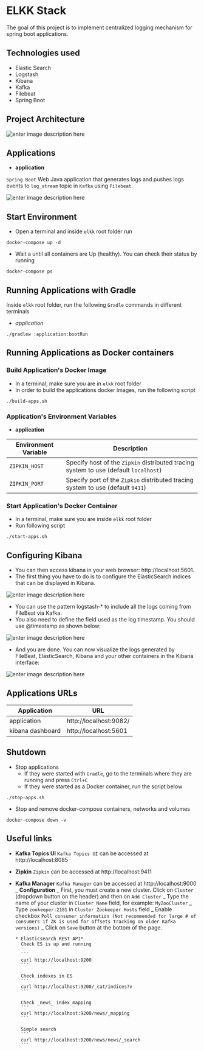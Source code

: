# ELKK Stack

The goal of this project is to implement centralized logging mechanism for spring boot applications.

## Technologies used

- Elastic Search
- Logstash
- Kibana
- Kafka
- Filebeat
- Spring Boot

## Project Architecture

![enter image description here](./images/full_ecosystem.png)

## Applications

- **application**

`Spring Boot` Web Java application that generates logs and pushes logs events to `log_stream` topic in `Kafka` using `Filebeat`.

![enter image description here](https://raw.githubusercontent.com/AbhiJD9602/elkk/master/images/diagram.png)

## Start Environment

- Open a terminal and inside `elkk` root folder run

```
docker-compose up -d
```

- Wait a until all containers are Up (healthy). You can check their status by running

```
docker-compose ps
```

## Running Applications with Gradle

Inside `elkk` root folder, run the following `Gradle` commands in different terminals

- _application_

```
./gradlew :application:bootRun
```

## Running Applications as Docker containers

### Build Application's Docker Image

- In a terminal, make sure you are in `elkk` root folder
- In order to build the applications docker images, run the following script

```
./build-apps.sh
```

### Application's Environment Variables

- **application**

| Environment Variable | Description                                                                          |
| -------------------- | ------------------------------------------------------------------------------------ |
| `ZIPKIN_HOST`        | Specify host of the `Zipkin` distributed tracing system to use (default `localhost`) |
| `ZIPKIN_PORT`        | Specify port of the `Zipkin` distributed tracing system to use (default `9411`)      |

### Start Application's Docker Container

- In a terminal, make sure you are inside `elkk` root folder
- Run following script

```
./start-apps.sh
```

## Configuring Kibana

- You can then access kibana in your web browser: http://localhost:5601.
- The first thing you have to do is to configure the ElasticSearch indices that can be displayed in Kibana.

![enter image description here](./images/kibana_One.png)

- You can use the pattern logstash-\* to include all the logs coming from FileBeat via Kafka.
- You also need to define the field used as the log timestamp. You should use @timestamp as shown below:

![enter image description here](./images/kibana_Two.png)

- And you are done. You can now visualize the logs generated by FileBeat, ElasticSearch, Kibana and your other containers in the Kibana interface:

![enter image description here](./images/kibana_Three.png)

## Applications URLs

| Application      | URL                    |
| ---------------- | ---------------------- |
| application      | http://localhost:9082/ |
| kibana dashboard | http://localhost:5601  |

## Shutdown

- Stop applications
  - If they were started with `Gradle`, go to the terminals where they are running and press `Ctrl+C`
  - If they were started as a Docker container, run the script below

```
./stop-apps.sh
```

- Stop and remove docker-compose containers, networks and volumes

```
docker-compose down -v
```

## Useful links

- **Kafka Topics UI**
  `Kafka Topics UI` can be accessed at http://localhost:8085

- **Zipkin**
  `Zipkin` can be accessed at http://localhost:9411

- **Kafka Manager**
  `Kafka Manager` can be accessed at http://localhost:9000
  _ **Configuration**
  _ First, you must create a new cluster. Click on `Cluster` (dropdown button on the header) and then on `Add Cluster`
  _ Type the name of your cluster in `Cluster Name` field, for example: `MyZooCluster`
  _ Type `zookeeper:2181` in `Cluster Zookeeper Hosts` field
  _ Enable checkbox `Poll consumer information (Not recommended for large # of consumers if ZK is used for offsets tracking on older Kafka versions)`
  _ Click on `Save` button at the bottom of the page.

      * Elasticsearch REST API*
      	Check ES is up and running

      	```
      	curl http://localhost:9200
        ```

      	Check indexes in ES
      	```
      	curl http://localhost:9200/_cat/indices?v
      	```

      	Check _news_ index mapping
      	```
      	curl http://localhost:9200/news/_mapping
      	```

      	Simple search
      	```
      	curl http://localhost:9200/news/news/_search
      	```
